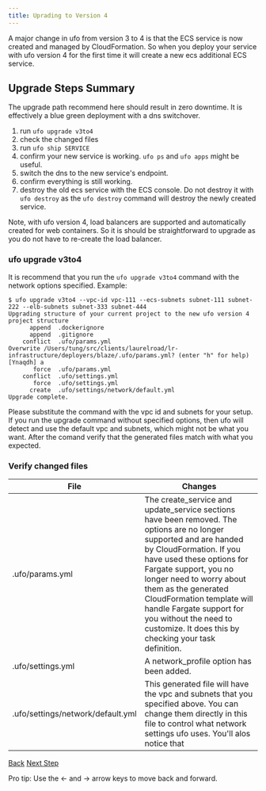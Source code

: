 ```yaml
---
title: Uprading to Version 4
---
```


A major change in ufo from version 3 to 4 is that the ECS service is now created and managed by CloudFormation. So when you deploy your service with ufo version 4 for the first time it will create a new ecs additional ECS service.

## Upgrade Steps Summary

The upgrade path recommend here should result in zero downtime. It is effectively a blue green deployment with a dns switchover.

1. run `ufo upgrade v3to4`
2. check the changed files
3. run `ufo ship SERVICE`
4. confirm your new service is working. `ufo ps` and `ufo apps` might be useful.
5. switch the dns to the new service's endpoint.
6. confirm everything is still working.
7. destroy the old ecs service with the ECS console. Do not destroy it with `ufo destroy` as the `ufo destroy` command will destroy the newly created service.

Note, with ufo version 4, load balancers are supported and automatically created for web containers. So it is should be straightforward to upgrade as you do not have to re-create the load balancer.

### ufo upgrade v3to4

It is recommend that you run the `ufo upgrade v3to4` command with the network options specified. Example:

    $ ufo upgrade v3to4 --vpc-id vpc-111 --ecs-subnets subnet-111 subnet-222 --elb-subnets subnet-333 subnet-444
    Upgrading structure of your current project to the new ufo version 4 project structure
          append  .dockerignore
          append  .gitignore
        conflict  .ufo/params.yml
    Overwrite /Users/tung/src/clients/laurelroad/lr-infrastructure/deployers/blaze/.ufo/params.yml? (enter "h" for help) [Ynaqdh] a
           force  .ufo/params.yml
        conflict  .ufo/settings.yml
           force  .ufo/settings.yml
          create  .ufo/settings/network/default.yml
    Upgrade complete.

Please substitute the command with the vpc id and subnets for your setup.  If you run the upgrade command without specified options, then ufo will detect and use the default vpc and subnets, which might not be what you want.  After the comand verify that the generated files match with what you expected.

### Verify changed files

File | Changes
--- | ---
.ufo/params.yml | The create_service and update_service sections have been removed. The options are no longer supported and are handed by CloudFormation. If you have used these options for Fargate support, you no longer need to worry about them as the generated CloudFormation template will handle Fargate support for you without the need to customize.  It does this by checking your task definition.
.ufo/settings.yml | A network_profile option has been added.
.ufo/settings/network/default.yml | This generated file will have the vpc and subnets that you specified above.  You can change them directly in this file to control what network settings ufo uses.  You'll alos notice that


<a id="prev" class="btn btn-basic" href="{% link _docs/params.md %}">Back</a>
<a id="next" class="btn btn-primary" href="{% link _docs/variables.md %}">Next Step</a>
<p class="keyboard-tip">Pro tip: Use the <- and -> arrow keys to move back and forward.</p>
